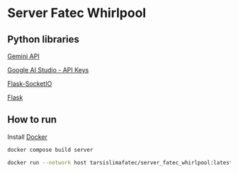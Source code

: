 # Server Fatec Whirlpool

## Python libraries

[Gemini API](https://ai.google.dev/gemini-api/docs/migrate?hl=pt-br)

[Google AI Studio - API Keys](https://aistudio.google.com/api-keys)

[Flask-SocketIO](https://flask-socketio.readthedocs.io/en/latest/index.html)

[Flask](https://flask.palletsprojects.com/en/stable/quickstart/#)

## How to run

Install [Docker](https://www.docker.com/)

```bash
docker compose build server 
```

```bash
docker run --network host tarsislimafatec/server_fatec_whirlpool:latest 
```

